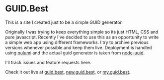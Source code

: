 # GUID.Best

This is a site I created just to be a simple GUID generator.

Originally I was trying to keep everything simple so its just HTML, CSS and pure javascript. Recently I've decided to use this as an opportunity to write a simple web app using different frameworks. I try to archive previous versions whenever possible and keep them live. Deployment is handled using [pulumi](https://www.pulumi.com/) and the actual guid generator is taken from [node-uuid](https://github.com/kelektiv/node-uuid).

I'll track issues and feature requests here.

Check it out live at [guid.best](https://guid.best/), [new.guid.best](https://new.guid.best/), or [my.guid.best](https://my.guid.best/).